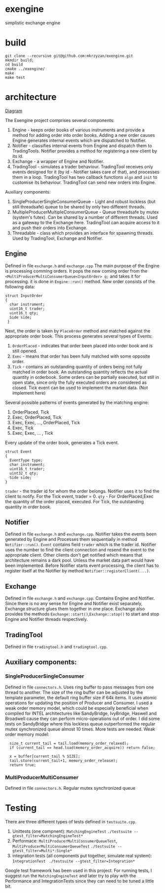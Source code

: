 # exengine
simplistic exchange engine

# build
```
git clone --recursive git@github.com:mkrzyzan/exengine.git
mkmdir build;
cd build
cmake ../exengine/
make
make test
```

# architecture
[Diagram](https://www.draw.io/?lightbox=1&highlight=0000ff&edit=_blank&layers=1&nav=1&title=exchangeFlow.drawio#R7Vpdc6M2FP01zLQPyRjJYPtxnXj7nbaTzHS3bwpcgxpZYmQR2%2Fn1K0AYsDD2JuzantQPHt0rCaR7zzkSCAffLNY%2FSZLEf4gQmIMG4drBtw5CoxHW%2F5ljUziGE79wRJKGhcutHPf0BYxzYLwpDWHZaKiEYIomTWcgOIdANXxESrFqNpsL1rxrQiKwHPcBYbb3HxqquPCO0ajy%2Fww0iss7u%2F6kqFmQsrGZyTImoVjVXHjm4BsphCpKi%2FUNsCx2ZVyKfh%2F31G4HJoGrYzrc3b68%2FAJ3T7%2FxP6%2FSX%2Bm%2Fs9EdXJXzeCYsNTM2o1WbMgRSpDyE7Cqug6ermCq4T0iQ1a50zrUvVgtmqs3lQCpY7x2ou52%2Bhg2IBSi50U3KDmMTsU0JBWOvqgQg3%2FjievDLhsQkPdpeu4qLLpjQfEWYhlaUknQZ%2FwDPeko%2FWgGDUEPImEKqWESCEzarvNMqpANtVW1%2BFyIxgfwPlNoYPpBUibYwZzfqDrIel0hlAB1zK1lFZASqCyrtSZPAiKLPzXH0ngDXSsCMR5SDg3ymBz19lLoUZaWHWAIJHYRdu%2B7k0EaDHWgjG9qjFmT73wrYrmvF5DB6X4FXWFP1qVb%2BnEH%2F2jPW7dowITc2pcH1DD%2FVjVqvzKy65VbZL0jl8zanPRIFHUmU0UmJ8nVSpaGsmpmSsKQv5DFvkEUzEZSrfJTe1PFutYcwGnHtCPQVQWpHRgmql8wPpmJBwzAHCiOPwKYkeIpyot0IJmR%2BXzzPf12kMgu6GUm1jNYz1wHpvRQcXLvDEvWGhaW6HJ0hc%2FG%2FstDUmoj5fKmRsZvC7RjekFV7VT5M0wYPzpyzJ6Cpd1Ka4v8T2ndC8UkT6r173d0T%2F63uIh%2BPL0x3kZXUO6HonILs2HiiM9x4Yv%2FwxnP8PTeeLc%2BZ5ymAPQrZW1ecHfiXr1jcndR6OzkrhNP06p8jtvA9SBJSHj0IwTpoMjxDmngInxlNhhdCkzPYJ%2BAj9wnu5JQbBeS3bxSEDEG%2Bi41Cgem9HLwaXA%2FHvt%2Fk4fjcdwr4lSroXYAKopYXsN9XBV%2FzluqdquDoMlRwz%2BPSO1LBbg5mKjjyJg0eXrn%2BucugfZx0nAziC5DB4alVcGAF937Dg1gKrjVMR3Hwdwq65nRSWcnj51rNIams1HHbq0MqgZenxL62lkqKp%2B3JLC7qP2TnvtrkgkPh%2BUizUPctte7kWK19o9TmXfWsyKbWwCje%2FudC1HwuxO7O%2BfBO%2B3wvsr%2B9LhQj6PfF9sTCtI1fxmiyhMOcJ8uk%2BARgTtcZnPsQAevpukUFUIsKoG%2BmAmMrYrN1EBMe2cy3l82CL%2BUKZwgy1%2BzYcR2%2FeLblpHm83UMW3EkzC2M7CcN%2BkqDN6pOMAuXVdy149gU%3D)

The Exengine project comprises several components:
1. Engine - keeps order books of various instruments and provide a method for adding order into order books. Adding a new order causes Engine generates internal events which are dispatched to Notifier.
2. Notifier - classifies internal events from Engine and dispatch them to TradingTools. Notifier provides a method for registering a new client by its id.
3. Exchange - a wrapper of Engine and Notifier.
4. TradingTool - simulates a trader behaviour. TradingTool receives only events designed for it (by id - Notifier takes care of that), and processes them in a loop. TradingTool has two callback functions ```algo``` and ```init``` to customise its behaviour. TradingTool can send new orders into Engine.

Auxiliary components:
1. SingleProducerSingleConsumerQueue - Light and robust lockless (but still threadsafe) queue to be shared by only two different threads.
2. MultipleProducerMultipleConsumerQueue - Queue threadsafe by mutex (system's futex). Can be shared by a number of different threads. Used as a gateway to the Exchange here. TradingTool can acquire access to it and push their orders into Exchange.
3. Threadable - class which provides an interface for spawning threads. Used by TradingTool, Exchange and Notifier.

## Engine 
Defined in file ```exchange.h``` and ```exchange.cpp```
The main purpose of the Engine is processing comming orders. It pops the new coming order from the ```<MultiProducerMultiConsumerQueue<InputOrder> q;``` and takes it for processing. it is done in ```Engine::run()``` method. New order consists of the following data: 
```
struct InputOrder 
{
  char instrument;
  uint16_t trader;
  uint16_t qty;
  Side side;
 }
 ```
 Next, the order is taken by ```PlaceOrder``` method and matched against the appropriate order book. This process generates several types of Events:
1. ```OrderPlaced``` - indicates that order been placed into order book and is still opened.
2. ```Exec``` - means that order has been fully matched with some opposite order.
3. ```Tick``` - contains an outstanding quantity of orders being not fully matched in order book.  An outstanding quantity reflects the actual quantity in orderbook.  Some orders can be partially executed, but still in open state, since only the fully executed orders are considered as closed. Tick event can be used to implement the market data. (Not implement here)

Several possible patterns of events generated by the matching engine:
1. OrderPlaced, Tick
2. Exec, OrderPlaced, Tick
3. Exec, Exec, ..., OrderPlaced, Tick
4. Exec, Tick
5. Exec, Exec, ... , Tick

Every update of the order book, generates a Tick event.

```
struct Event 
{
  EventType type;
  char instrument;
  uint16_t trader;
  uint32_t qty;
  Side side;
}
```
```trader``` - the trader id for whom the order belongs. Notifier uses it to find the client to notify. For the Tick event, trader = 0.
```qty``` - For OrderPlaced,Exec the quantity of the order placed, executed. For Tick, the outstanding quantity in order book.

## Notifier
Defined in file ```exchange.h``` and ```exchange.cpp```.
Notifier takes the events been generated by Engine and Processes them sequentially in method ```Notifier::run()```.  ```Event``` contains field ```trader``` which is the trader id. Notifier uses the number to find the client connection and resend the event to the appropriate client. Other clients don't get notified which means that architecture remains a dark pool. Unless the market data part would have been implemented.
Before Notifier starts event processing, the client has to register itself at the Notifier by method ```Notifier::registerClient(...)```.

## Exchange
Defined in file ```exchange.h``` and ```exchange.cpp```. 
Contains Engine and Notifier. Since there is no any sense for Engine and Notifier exist separately, Exchange structure glues them together in one place. Exchange also provides the methods ```Exchange::start()```,```Exchange::stop()``` to start and stop Engine and Notifier threads respectively. 

## TradingTool
Defined in file ```tradingtool.h``` and ```tradingtool.cpp```. 

## Auxiliary components:
### SingleProducerSingleConsumer 
Defined in file ```connectors.h```. Uses ring buffer to pass messages from one thread to another. The size of the ring buffer can be adjusted by the template parameter, the default ring buffer size if 64k items.
It uses atomic operations for updating the position of Producer and Consumer. I used a weak order memory model, which could be especially beneficial when compiled for INTEL architectures like SandyBridge, IvyBridge, Haswell and Broadwell cause they can perform micro-operations out of order. I did some tests on SandyBridge where this lockless queue outperformed the regular mutex synchronized queue almost 10 times. More tests are needed.
Weak order memory model:
```
  size_t current_tail = tail.load(memory_order_relaxed);
  if (current_tail == head.load(memory_order_acquire)) return false;

  x = buffer[current_tail % SIZE];
  tail.store(current_tail+1, memory_order_release);
  return true;
```
### MultiProducerMultiConsumer
Defined in file ```connectors.h```. Regular mutex synchronized queue

# Testing
There are three different types of tests defined in ```testsuite.cpp```.
1. Unittests (one compnent): ```MatchingEngineTest```
```./testsuite --gtest_filter=MatchingEngineTest*```
2. Performace: ```MultiProducerMultiConsumerQueueTest```, ```MultiProducerMultiConsumerQueueTest```
```./testsuite --gtest_filter=Multi*:Single*```
3. integration tests (all components put together, simulate real system): ```IntegrationTest ```
```./testsuite --gtest_filter=Integration*```

Google test framework has been used in this project.
For running tests, I suggest run the ```MatchingEngineTest``` and later try to play with the Performance and IntegrationTests since they can need to be tuned a little bit.
